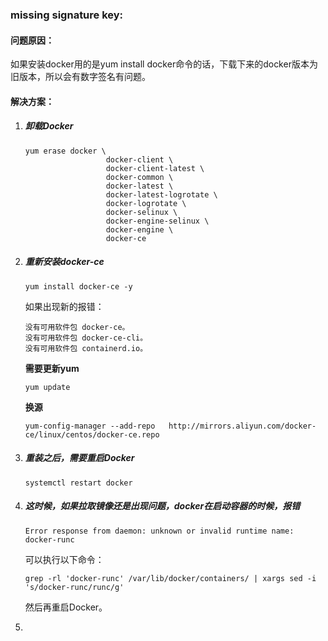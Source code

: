 ### missing signature key:

#### **问题原因**：

如果安装docker用的是yum install docker命令的话，下载下来的docker版本为旧版本，所以会有数字签名有问题。

#### 解决方案：

1. ##### 卸载Docker

   ```shell
   yum erase docker \
                     docker-client \
                     docker-client-latest \
                     docker-common \
                     docker-latest \
                     docker-latest-logrotate \
                     docker-logrotate \
                     docker-selinux \
                     docker-engine-selinux \
                     docker-engine \
                     docker-ce
   ```

2. ##### 重新安装docker-ce

   ```shell
   yum install docker-ce -y
   ```

   如果出现新的报错：

   ```shell
   没有可用软件包 docker-ce。
   没有可用软件包 docker-ce-cli。
   没有可用软件包 containerd.io。
   ```

   **需要更新yum**

   ```shell
   yum update
   ```

   **换源**

   ```shell
   yum-config-manager --add-repo   http://mirrors.aliyun.com/docker-ce/linux/centos/docker-ce.repo
   ```

3. ##### 重装之后，需要重启Docker

   ```shell
   systemctl restart docker
   ```

4. ##### 这时候，如果拉取镜像还是出现问题，docker在启动容器的时候，报错

   ```shell
   Error response from daemon: unknown or invalid runtime name: docker-runc
   ```

   可以执行以下命令：

   ```shell
   grep -rl 'docker-runc' /var/lib/docker/containers/ | xargs sed -i 's/docker-runc/runc/g'
   ```

   然后再重启Docker。

5. 